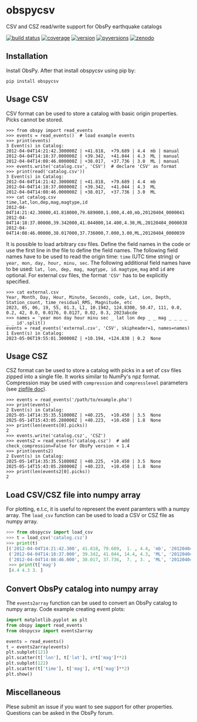# obspycsv

CSV and CSZ read/write support for ObsPy earthquake catalogs

[![build status](https://github.com/trichter/obspycsv/workflows/tests/badge.svg)](https://github.com/trichter/obspycsv/actions)
[![coverage](https://codecov.io/gh/trichter/obspycsv/branch/master/graph/badge.svg)](https://codecov.io/gh/trichter/obspycsv)
[![version](https://img.shields.io/pypi/v/obspycsv.svg)](https://pypi.python.org/pypi/obspycsv)
[![pyversions](https://img.shields.io/pypi/pyversions/obspycsv.svg)](https://python.org)
[![zenodo](https://zenodo.org/badge/DOI/10.5281/zenodo.7225902.svg)](https://doi.org/10.5281/zenodo.7225902)

## Installation

Install ObsPy. After that install obspycsv using pip by:

    pip install obspycsv

## Usage CSV

CSV format can be used to store a catalog with basic origin properties. Picks cannot be stored.

```
>>> from obspy import read_events
>>> events = read_events()  # load example events
>>> print(events)
3 Event(s) in Catalog:
2012-04-04T14:21:42.300000Z | +41.818,  +79.689 | 4.4  mb | manual
2012-04-04T14:18:37.000000Z | +39.342,  +41.044 | 4.3  ML | manual
2012-04-04T14:08:46.000000Z | +38.017,  +37.736 | 3.0  ML | manual
>>> events.write('catalog.csv', 'CSV')  # declare 'CSV' as format
>>> print(read('catalog.csv'))
3 Event(s) in Catalog:
2012-04-04T14:21:42.300000Z | +41.818,  +79.689 | 4.4  mb
2012-04-04T14:18:37.000000Z | +39.342,  +41.044 | 4.3  ML
2012-04-04T14:08:46.000000Z | +38.017,  +37.736 | 3.0  ML
>>> cat catalog.csv
time,lat,lon,dep,mag,magtype,id
2012-04-04T14:21:42.30000,41.818000,79.689000,1.000,4.40,mb,20120404_0000041
2012-04-04T14:18:37.00000,39.342000,41.044000,14.400,4.30,ML,20120404_0000038
2012-04-04T14:08:46.00000,38.017000,37.736000,7.000,3.00,ML,20120404_0000039
```

It is possible to load arbitrary csv files. Define the field names in the code or use the first line in the file to define the field names.
The following field names have to be used to read the origin time: `time` (UTC time string) or `year, mon, day, hour, minu, sec`.
The following additional field names have to be used: `lat, lon, dep, mag, magtype, id`. `magtype`, `mag` and `id` are optional.
For external csv files, the format `'CSV'` has to be explicitly specified.

```
>>> cat external.csv
Year, Month, Day, Hour, Minute, Seconds, code, Lat, Lon, Depth, Station_count, time_residual_RMS, Magnitude, etc
2023, 05, 06, 19, 55, 01.3, LI, 10.1942, 124.8300, 50.47, 111, 0.0, 0.2, 42, 0.0, 0.0176, 0.0127, 0.02, 0.3, 2023abcde
>>> names = 'year mon day hour minu sec _ lat lon dep _ _ mag _ _ _ _ _ _ id'.split()
events = read_events('external.csv', 'CSV', skipheader=1, names=names)
1 Event(s) in Catalog:
2023-05-06T19:55:01.300000Z | +10.194, +124.830 | 0.2  None
```

## Usage CSZ

CSZ format can be used to store a catalog with picks in a set of csv files zipped into a single file.
It works similar to NumPy's npz format.
Compression may be used with `compression` and `compresslevel` parameters
(see [zipfile doc](https://docs.python.org/library/zipfile.html#zipfile.ZipFile)).

```
>>> events = read_events('/path/to/example.pha')
>>> print(events)
2 Event(s) in Catalog:
2025-05-14T14:35:35.510000Z | +40.225,  +10.450 | 3.5  None
2025-05-14T15:43:05.280000Z | +40.223,  +10.450 | 1.8  None
>>> print(len(events[0].picks))
2
>>> events.write('catalog.csz', 'CSZ')
>>> events2 = read_events('catalog.csz')  # add check_compression=False for ObsPy version < 1.4
>>> print(events2)
2 Event(s) in Catalog:
2025-05-14T14:35:35.510000Z | +40.225,  +10.450 | 3.5  None
2025-05-14T15:43:05.280000Z | +40.223,  +10.450 | 1.8  None
>>> print(len(events2[0].picks))
2
```

## Load CSV/CSZ file into numpy array

For plotting, e.t.c, it is useful to represent the event paramters with a numpy
array.
The `load_csv` function can be used to load a CSV or CSZ file as numpy array.

```py
>>> from obspycsv import load_csv
>>> t = load_csv('catalog.csz')
>>> print(t)
[('2012-04-04T14:21:42.300', 41.818, 79.689,  1. , 4.4, 'mb', '20120404_0000041')
 ('2012-04-04T14:18:37.000', 39.342, 41.044, 14.4, 4.3, 'ML', '20120404_0000038')
 ('2012-04-04T14:08:46.000', 38.017, 37.736,  7. , 3. , 'ML', '20120404_0000039')]
 >>> print(t['mag')
 [4.4 4.3 3. ]
```

## Convert ObsPy catalog into numpy array

The `events2array` function  can be used to convert an ObsPy catalog to numpy array.
Code example creating event plots:

```py
import matplotlib.pyplot as plt
from obspy import read_events
from obspycsv import events2array

events = read_events()
t = events2array(events)
plt.subplot(121)
plt.scatter(t['lon'], t['lat'], 4*t['mag']**2)
plt.subplot(122)
plt.scatter(t['time'], t['mag'], 4*t['mag']**2)
plt.show()
```

## Miscellaneous

Plese submit an issue if you want to see support for other properties.
Questions can be asked in the ObsPy forum.
